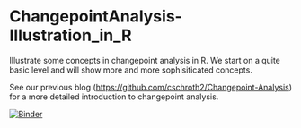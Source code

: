 # ChangepointAnalysis-Illustration_in_R
Illustrate some concepts in changepoint analysis in R. We start on a quite basic level and will show more and more sophisiticated concepts. 

See our previous blog (https://github.com/cschroth2/Changepoint-Analysis) for a more detailed introduction to changepoint analysis.

[![Binder](https://mybinder.org/badge_logo.svg)](https://mybinder.org/v2/gh/cschroth2/ChangepointAnalysis-Illustration_in_R/master)
